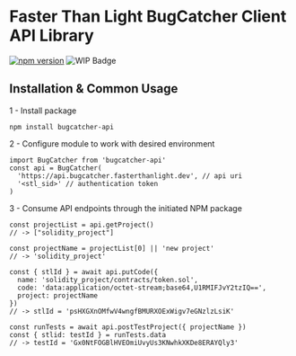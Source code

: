 # Faster Than Light BugCatcher Client API Library

[![npm version](https://badge.fury.io/js/bugcatcher-api.svg)](https://badge.fury.io/js/bugcatcher-api) ![WIP Badge](https://img.shields.io/badge/status-beta-blue.svg)

## Installation &amp; Common Usage
1 - Install package

```
npm install bugcatcher-api
```

2 - Configure module to work with desired environment

```
import BugCatcher from 'bugcatcher-api'
const api = BugCatcher(
  'https://api.bugcatcher.fasterthanlight.dev', // api uri
  '<stl_sid>' // authentication token
)
```

3 - Consume API endpoints through the initiated NPM package

```
const projectList = api.getProject()
// -> ["solidity_project"]

const projectName = projectList[0] || 'new project'
// -> 'solidity_project'

const { stlId } = await api.putCode({
  name: 'solidity_project/contracts/token.sol',
  code: 'data:application/octet-stream;base64,U1RMIFJvY2tzIQ==',
  project: projectName
})
// -> stlId = 'psHXGXnOMfwV4wngfBMURXOExWigv7eGNzlzLsiK'

const runTests = await api.postTestProject({ projectName })
const { stlid: testId } = runTests.data
// -> testId = 'Gx0NtFOGBlHVEOmiUvyUs3KNwhkXKDe8ERAYQly3'
```
